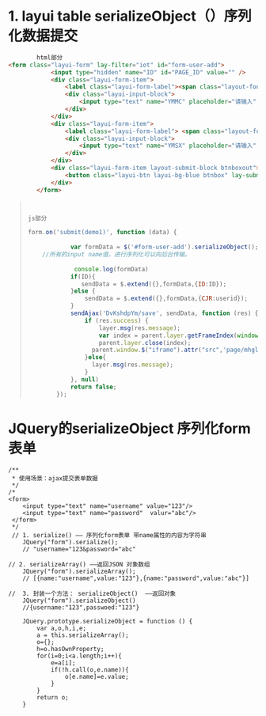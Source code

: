 # 1. layui table  serializeObject（）序列化数据提交

```html
		html部分
<form class="layui-form" lay-filter="iot" id="form-user-add">
			<input type="hidden" name="ID" id="PAGE_ID" value="" />
			<div class="layui-form-item">
				<label class="layui-form-label"><span class="layout-font-red">*</span> 页面名称：</label>
				<div class="layui-input-block">
					<input type="text" name="YMMC" placeholder="请输入" autocomplete="off" lay-verify="required" class="layui-input">
				</div>
			</div>
			<div class="layui-form-item">
				<label class="layui-form-label"> <span class="layout-font-red">*</span>页面顺序：</label>
				<div class="layui-input-block">
					<input type="text" name="YMSX" placeholder="请输入" autocomplete="off" lay-verify="required" class="layui-input">
				</div>
			</div>
			<div class="layui-form-item layout-submit-block btnboxout">
				<button class="layui-btn layui-bg-blue btnbox" lay-submit="" lay-filter="demo1">提交</button>
			</div>
		</form>
```
> ```js
> 
> 
> js部分
> 
> form.on('submit(demo1)', function (data) {
>     
>             var formData = $('#form-user-add').serializeObject();//作用是：将table id下
>     //所有的input name值，进行序列化可以向后台传输。
>     
>              console.log(formData)
>             if(ID){
>                sendData = $.extend({},formData,{ID:ID});
>             }else {
>                 sendData = $.extend({},formData,{CJR:userid});
>             }
>             sendAjax('DvKshdpYm/save', sendData, function (res) {
>                 if (res.success) {
>                     layer.msg(res.message);
>                     var index = parent.layer.getFrameIndex(window.name);
>                     parent.layer.close(index);
>                 	parent.window.$("iframe").attr("src",'page/mhgl/ksh_wdgl.html')
>                 }else{
>                 	layer.msg(res.message);
>                 }
>             }, null)
>             return false;
>         });
> ```

# JQuery的serializeObject 序列化form表单



```
/**
 * 使用场景：ajax提交表单数据
 */
/*
<form>
    <input type="text" name="username" value="123"/>
    <input type="text" name="password"  valur="abc"/>
 </form>
 */
 // 1. serialize() —— 序列化form表单 带name属性的内容为字符串
    JQuery("form").serialize();  
    // "username="123&password="abc"
	
// 2. serializeArray() ——返回JSON 对象数组
    JQuery("form").serializeArray();
    // [{name:"username",value:"123"},{name:"password",value:"abc"}]
 
//  3. 封装一个方法： serializeObject()  ——返回对象
	JQuery("form").serializeObject()
	//{username:"123",passwoed:"123"}
	
    JQuery.prototype.serializeObject = function () {
        var a,o,h,i,e;
        a = this.serializeArray();
        o={};
        h=o.hasOwnProperty;
        for(i=0;i<a.length;i++){
            e=a[i];
            if(!h.call(o,e.name)){
                o[e.name]=e.value;
            }
        }
        return o;
    }
```



